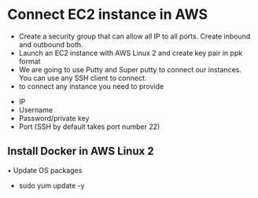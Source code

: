 # Connect EC2 instance in AWS #
* Create a security group that can allow all IP to all ports. Create inbound and outbound both.
* Launch an EC2 instance with AWS Linux 2 and create key pair in ppk format
* We are going to use Putty and Super putty to connect our instances. You can use any SSH client to connect.
* to connect any instance you need to provide
- IP
- Username
- Password/private key
- Port (SSH by default takes port number 22)
## Install Docker in AWS Linux 2 ##
•	Update OS packages
*  sudo yum update -y





